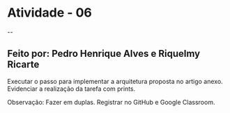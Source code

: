 # Atividade - 06
--
## Feito por: Pedro Henrique Alves e Riquelmy Ricarte

 Executar o passo para implementar a arquitetura proposta no artigo anexo. Evidenciar a realização da tarefa com prints.

Observação: Fazer em duplas. Registrar no GitHub e Google Classroom.
